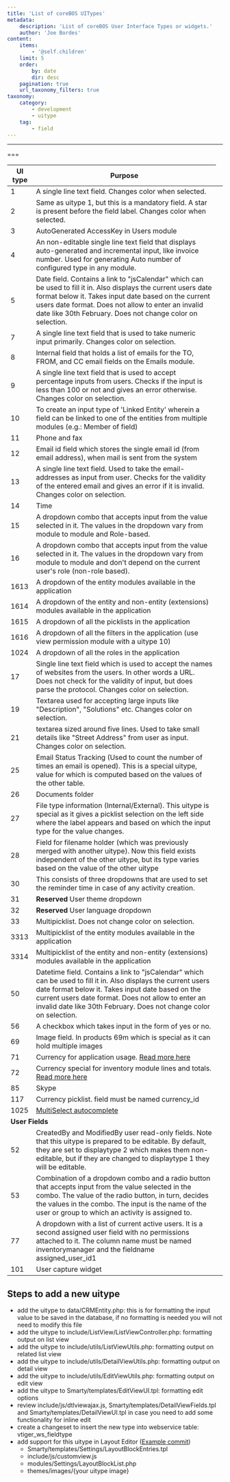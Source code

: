 ```yaml
---
title: 'List of coreBOS UITypes'
metadata:
    description: 'List of coreBOS User Interface Types or widgets.'
    author: 'Joe Bordes'
content:
    items:
        - '@self.children'
    limit: 5
    order:
        by: date
        dir: desc
    pagination: true
    url_taxonomy_filters: true
taxonomy:
    category:
        - development
        - uitype
    tag:
        - field
---
```

---
===

<table class="table table-striped">
<thead>
<tr class="header">
<th>UI type</th>
<th>Purpose</th>
</tr>
</thead>
<tbody>
<tr>
<td>1</td>
<td>A single line text field. Changes color when selected.</td>
</tr>
<tr>
<td>2</td>
<td>Same as uitype 1, but this is a mandatory field. A star is present before the field label. Changes color when selected.</td>
</tr>
<tr>
<td>3</td>
<td>AutoGenerated AccessKey in Users module</td>
</tr>
<tr>
<td>4</td>
<td>An non-editable single line text field that displays auto-generated and incremental input, like invoice number. Used for generating Auto number of configured type in any module.</td>
</tr>
<tr>
<td>5</td>
<td>Date field. Contains a link to "jsCalendar" which can be used to fill it in. Also displays the current users date format below it. Takes input date based on the current users date format. Does not allow to enter an invalid date like 30th February. Does not change color on selection.</td>
</tr>
<tr>
<td>7</td>
<td>A single line text field that is used to take numeric input primarily. Changes color on selection.</td>
</tr>
<tr>
<td>8</td>
<td>Internal field that holds a list of emails for the TO, FROM, and CC email fields on the Emails module.</td>
</tr>
<tr>
<td>9</td>
<td>A single line text field that is used to accept percentage inputs from users. Checks if the input is less than 100 or not and gives an error otherwise. Changes color on selection.</td>
</tr>
<tr>
<td>10</td>
<td>To create an input type of 'Linked Entity' wherein a field can be linked to one of the entities from multiple modules (e.g.: Member of field)</td>
</tr>
<tr>
<td>11</td>
<td>Phone and fax</td>
</tr>
<tr>
<td>12</td>
<td>Email id field which stores the single email id (from email address), when mail is sent from the system</td>
</tr>
<tr>
<td>13</td>
<td>A single line text field. Used to take the email-addresses as input from user. Checks for the validity of the entered email and gives an error if it is invalid. Changes color on selection.</td>
</tr>
<tr>
<td>14</td>
<td>Time</td>
</tr>
<tr>
<td>15</td>
<td>A dropdown combo that accepts input from the value selected in it. The values in the dropdown vary from module to module and Role-based.</td>
</tr>
<tr>
<td>16</td>
<td>A dropdown combo that accepts input from the value selected in it. The values in the dropdown vary from module to module and don't depend on the current user's role (non-role based).</td>
</tr>
<tr>
<td>1613</td>
<td>A dropdown of the entity modules available in the application</td>
</tr>
<tr>
<td>1614</td>
<td>A dropdown of the entity and non-entity (extensions) modules available in the application</td>
</tr>
<tr>
<td>1615</td>
<td>A dropdown of all the picklists in the application</td>
</tr>
<tr>
<td>1616</td>
<td>A dropdown of all the filters in the application (use view permission module with a uitype 10)</td>
</tr>
<tr>
<td>1024</td>
<td>A dropdown of all the roles in the application</td>
</tr>
<tr>
<td>17</td>
<td>Single line text field which is used to accept the names of websites from the users. In other words a URL. Does not check for the validity of input, but does parse the protocol. Changes color on selection.</td>
</tr>
<tr>
<td>19</td>
<td>Textarea used for accepting large inputs like "Description", "Solutions" etc. Changes color on selection.</td>
</tr>
<tr>
<td>21</td>
<td>textarea sized around five lines. Used to take small details like "Street Address" from user as input. Changes color on selection.</td>
</tr>
<tr>
<td>25</td>
<td>Email Status Tracking (Used to count the number of times an email is opened). This is a special uitype, value for which is computed based on the values of the other table.</td>
</tr>
<tr>
<td>26</td>
<td>Documents folder</td>
</tr>
<tr>
<td>27</td>
<td>File type information (Internal/External). This uitype is special as it gives a picklist selection on the left side where the label appears and based on which the input type for the value changes.</td>
</tr>
<tr>
<td>28</td>
<td>Field for filename holder (which was previously merged with another uitype). Now this field exists independent of the other uitype, but its type varies based on the value of the other uitype</td>
</tr>
<tr>
<td>30</td>
<td>This consists of three dropdowns that are used to set the reminder time in case of any activity creation.</td>
</tr>
<tr>
<td>31</td>
<td><strong>Reserved</strong> User theme dropdown</td>
</tr>
<tr>
<td>32</td>
<td><strong>Reserved</strong> User language dropdown</td>
</tr>
<tr>
<td>33</td>
<td>Multipicklist. Does not change color on selection.</td>
</tr>
<tr>
<td>3313</td>
<td>Multipicklist of the entity modules available in the application</td>
</tr>
<tr>
<td>3314</td>
<td>Multipicklist of the entity and non-entity (extensions) modules available in the application</td>
</tr>
<tr>
<td>50</td>
<td>Datetime field. Contains a link to "jsCalendar" which can be used to fill it in. Also displays the current users date format below it. Takes input date based on the current users date format. Does not allow to enter an invalid date like 30th February. Does not change color on selection.</td>
</tr>
<tr>
<td>56</td>
<td>A checkbox which takes input in the form of yes or no.</td>
</tr>
<tr>
<td>69</td>
<td>Image field. In products 69m which is special as it can hold multiple images</td>
</tr>
<tr>
<td>71</td>
<td>Currency for application usage. <a href="multicurrency">Read more here</a></td>
</tr>
<tr>
<td>72</td>
<td>Currency special for inventory module lines and totals. <a href="multicurrency">Read more here</a></td>
</tr>
<tr>
<td>85</td>
<td>Skype</td>
</tr>
<tr>
<td>117</td>
<td>Currency picklist. field must be named currency_id</td>
</tr>
<tr>
<td>1025</td>
<td><a href="../../configuration-tools/business-maps/extendedfieldinfo/autocomplete">MultiSelect autocomplete</a></td>
</tr>
<tr>
<td colspan="2"><strong>User Fields</strong></td>
<td></td>
</tr>
<tr>
<td>52</td>
<td>CreatedBy and ModifiedBy user read-only fields. Note that this uitype is prepared to be editable. By default, they are set to displaytype 2 which makes them non-editable, but if they are changed to displaytype 1 they will be editable.</td>
</tr>
<tr>
<td>53</td>
<td>Combination of a dropdown combo and a radio button that accepts input from the value selected in the combo. The value of the radio button, in turn, decides the values in the combo. The input is the name of the user or group to which an activity is assigned to.</td>
</tr>
<tr>
<td>77</td>
<td>A dropdown with a list of current active users. It is a second assigned user field with no permissions attached to it. The column name must be named inventorymanager and the fieldname assigned_user_id1</td>
</tr>
<tr>
<td>101</td>
<td>User capture widget</td>
</tr>
</tbody>
</table>

## Steps to add a new uitype

- add the uitype to data/CRMEntity.php: this is for formatting the input value to be saved in the database, if no formatting is needed you will not need to modify this file
- add the uitype to include/ListView/ListViewController.php: formatting output on list view
- add the uitype to include/utils/ListViewUtils.php: formatting output on related list view
- add the uitype to include/utils/DetailViewUtils.php: formatting output on detail view
- add the uitype to include/utils/EditViewUtils.php: formatting output on edit view
- add the uitype to Smarty/templates/EditViewUI.tpl: formatting edit options
- review include/js/dtlviewajax.js, Smarty/templates/DetailViewFields.tpl and Smarty/templates/DetailViewUI.tpl in case you need to add some functionality for inline edit
- create a changeset to insert the new type into webservice table: vtiger_ws_fieldtype
- add support for this uitype in Layout Editor ([Example commit](https://github.com/tsolucio/corebos/commit/0573178e46dcff6d0fa29cd550004eed40068b9b))
  - Smarty/templates/Settings/LayoutBlockEntries.tpl
  - include/js/customview.js
  - modules/Settings/LayoutBlockList.php
  - themes/images/{your uitype image}
